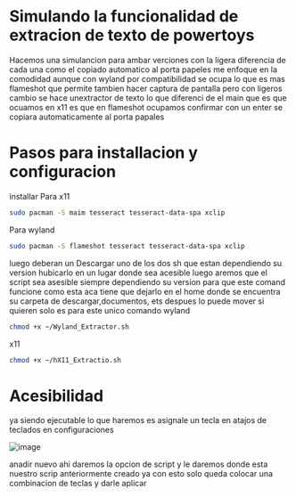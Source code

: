 # Simulando la funcionalidad de extracion de texto de powertoys

Hacemos una simulancion para ambar verciones con la ligera diferencia de cada una como el copiado automatico al porta papeles
me enfoque en la comodidad aunque con wyland por compatibilidad se ocupa lo que es mas
flameshot que permite tambien hacer captura de pantalla pero con ligeros cambio se hace unextractor de texto
lo que diferenci de el main  que es que ocuamos en x11 es que en flameshot ocupamos confirmar con un enter
se copiara automaticamente al porta papales

# Pasos para installacion y configuracion

installar
Para x11

```bash
sudo pacman -S maim tesseract tesseract-data-spa xclip
```

Para wyland
```bash
sudo pacman -S flameshot tesseract tesseract-data-spa xclip
```

luego deberan un Descargar uno de los dos sh que estan dependiendo su version hubicarlo en un lugar donde sea acesible 
luego aremos que el script sea asesible siempre dependiendo su version para que este comand funcione como esta aca tiene que 
dejarlo en el home donde se encuentra su carpeta de descargar,documentos, ets despues lo puede mover si quieren solo es para este
unico comando
wyland
```bash
chmod +x ~/Wyland_Extractor.sh
```
x11
```bash
chmod +x ~/hX11_Extractio.sh
```

# Acesibilidad
ya siendo ejecutable lo que haremos es asignale un tecla en atajos de teclados en configuraciones 

![image](https://github.com/user-attachments/assets/dd653c27-8801-4c97-bdbe-992721a13901)

anadir nuevo ahi daremos la opcion de script y le daremos donde esta nuestro scrip anteriormente creado 
ya con esto solo queda colocar una combinacion de teclas y darle aplicar
